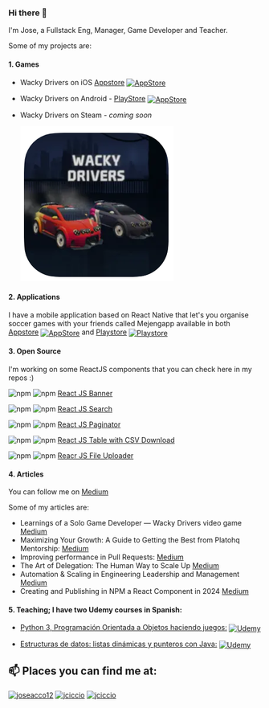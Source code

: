 ### Hi there 👋 

I'm Jose, a Fullstack Eng, Manager, Game Developer and Teacher.

Some of my projects are:

#### 1. Games

   - Wacky Drivers on iOS  [Appstore](https://apps.apple.com/ms/app/wacky-drivers/id1625610738) <a href="https://apps.apple.com/ms/app/wacky-drivers/id1625610738" target="blank"><img align="center" src="https://cdn.jsdelivr.net/npm/simple-icons@9.11.0/icons/appstore.svg" alt="AppStore" height="24" width="36" /></a>
   - Wacky Drivers on Android - [PlayStore](https://play.google.com/store/apps/details?id=net.jciccio.wackyracers) <a href="[https://apps.apple.com/ms/app/wacky-drivers/id1625610738](https://play.google.com/store/apps/details?id=net.jciccio.wackyracers)" target="blank"><img align="center" src="https://cdn.jsdelivr.net/npm/simple-icons@9.11.0/icons/googleplay.svg" alt="AppStore" height="24" width="36" /></a> 
   - Wacky Drivers on Steam - _coming soon_
  
     ![alt text](https://github.com/jciccio/jciccio/blob/master/wackydrivers.PNG)

#### 2. Applications

I have a mobile application based on React Native that let's you organise soccer games with your friends called Mejengapp available in both [Appstore](https://apps.apple.com/us/app/mejengapp/id1479790993) <a href="https://apps.apple.com/us/app/mejengapp/id1479790993" target="blank"><img align="center" src="https://cdn.jsdelivr.net/npm/simple-icons@9.11.0/icons/appstore.svg" alt="AppStore" height="24" width="36" /></a>  and [Playstore](https://play.google.com/store/apps/details?id=net.jciccio.mejengapp) <a href="https://play.google.com/store/apps/details?id=net.jciccio.mejengapp" target="blank"><img align="center" src="https://cdn.jsdelivr.net/npm/simple-icons@9.11.0/icons/googleplay.svg" alt="Playstore" height="24" width="36" /></a>
     
#### 3. Open Source
I'm working on some ReactJS components that you can check here in my repos :)


![npm](https://img.shields.io/npm/dm/react-js-banner) ![npm](https://img.shields.io/npm/v/react-js-banner.svg) [React JS Banner](https://github.com/jciccio/react-js-banner/)  

![npm](https://img.shields.io/npm/dm/react-js-search.svg)
![npm](https://img.shields.io/npm/v/react-js-search.svg)
[React JS Search](https://github.com/jciccio/react-js-search/)  

![npm](https://img.shields.io/npm/dm/react-js-paginator.svg)
![npm](https://img.shields.io/npm/v/react-js-paginator.svg)
[React JS Paginator](https://github.com/jciccio/react-js-paginator/)  

![npm](https://img.shields.io/npm/dm/react-js-table-with-csv-dl.svg)
![npm](https://img.shields.io/npm/v/react-js-table-with-csv-dl.svg)
[React JS Table with CSV Download](https://github.com/jciccio/react-js-table-with-csv-dl/)  

![npm](https://img.shields.io/npm/dm/file-uploader-js.svg)
![npm](https://img.shields.io/npm/v/file-uploader-js.svg)
[Reacr JS File Uploader](https://github.com/jciccio/file-uploader-js/)  

#### 4. Articles

You can follow me on [Medium](https://medium.com/@jciccio)

Some of my articles are:

- Learnings of a Solo Game Developer — Wacky Drivers video game [Medium](https://medium.com/@jciccio/learnings-of-a-solo-game-developer-wacky-drivers-video-game-b68bd4d32035)
- Maximizing Your Growth: A Guide to Getting the Best from Platohq Mentorship: [Medium](https://medium.com/@jciccio/maximizing-your-growth-a-guide-to-getting-the-best-from-platohq-mentorship-18dd1b698929)
- Improving performance in Pull Requests: [Medium](https://medium.com/@jciccio/improving-performance-in-pull-requests-46db23d246bd)
- The Art of Delegation: The Human Way to Scale Up [Medium](https://medium.com/@jciccio/delegation-the-human-way-to-scale-up-0dd8681aed25)
- Automation & Scaling in Engineering Leadership and Management [Medium](https://medium.com/@jciccio/automation-scaling-in-engineering-leadership-andmanagement-9ca0458ef4fb)
- Creating and Publishing in NPM a React Component in 2024 [Medium](https://medium.com/@jciccio/creating-and-publishing-an-npm-react-component-in-2024-e4d24c7f54a9)


#### 5. Teaching; I have two Udemy courses in Spanish:

   - [Python 3, Programación Orientada a Objetos haciendo juegos:](https://www.udemy.com/course/programacion-orientada-a-objetos-haciendo-juegos-con-python/?couponCode=COUPON1499) <a href="https://www.udemy.com/course/programacion-orientada-a-objetos-haciendo-juegos-con-python/?couponCode=COUPON1499" target="blank"><img align="center" src="https://cdn.jsdelivr.net/npm/simple-icons@9.11.0/icons/udemy.svg" alt="Udemy" height="24" width="36" /></a>

   - [Estructuras de datos: listas dinámicas y punteros con Java:](https://www.udemy.com/course/programacion-orientada-a-objetos-haciendo-juegos-con-python/?referralCode=77B2A2FA3ACED1C01215) <a href="https://www.udemy.com/course/programacion-orientada-a-objetos-haciendo-juegos-con-python/?referralCode=77B2A2FA3ACED1C01215" target="blank"><img align="center" src="https://cdn.jsdelivr.net/npm/simple-icons@9.11.0/icons/udemy.svg" alt="Udemy" height="24" width="36" /></a>


## 📫 Places you can find me at:

<a href="https://twitter.com/joseacco12" target="blank"><img align="center" src="https://cdn.jsdelivr.net/npm/simple-icons@9.11.0/icons/twitter.svg" alt="joseacco12" height="24" width="36" /></a>
<a href="https://www.linkedin.com/in/jciccio/" target="blank"><img align="center" src="https://cdn.jsdelivr.net/npm/simple-icons@9.11.0/icons/linkedin.svg" alt="jciccio" height="24" width="36" /></a>
<a href="https://www.twitch.tv/joseaco" target="blank"><img align="center" src="https://cdn.jsdelivr.net/npm/simple-icons@9.11.0/icons/twitch.svg" alt="jciccio" height="24" width="36" /></a>






<!--
**jciccio/jciccio** is a ✨ _special_ ✨ repository because its `README.md` (this file) appears on your GitHub profile.

Here are some ideas to get you started:

- 🔭 I’m currently working on ...
- 🌱 I’m currently learning ...
- 👯 I’m looking to collaborate on ...
- 🤔 I’m looking for help with ...
- 💬 Ask me about ...
- 📫 How to reach me: ...
- 😄 Pronouns: ...
- ⚡ Fun fact: ...
-->
